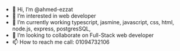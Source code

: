 - 👋 Hi, I’m @ahmed-ezzat
- 👀 I’m interested in web developer
- 🌱 I’m currently working typescript, jasmine, javascript, css, html, node.js, express, postgresSQL, 
- 💞️ I’m looking to collaborate on Full-Stack web developer
- 📫 How to reach me call: 01094732106

<!---
ahmed-el-noss/ahmed-el-noss is a ✨ special ✨ repository because its `README.md` (this file) appears on your GitHub profile.
You can click the Preview link to take a look at your changes.
--->
